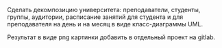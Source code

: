 Cделать декомпозицию университета: преподаватели, студенты, группы, аудитории, расписание занятий для студента и для преподавателя на день и на месяц в виде класс-диаграммы UML. 

Результат в виде png картинки добавить в отдельный проект на gitlab.
